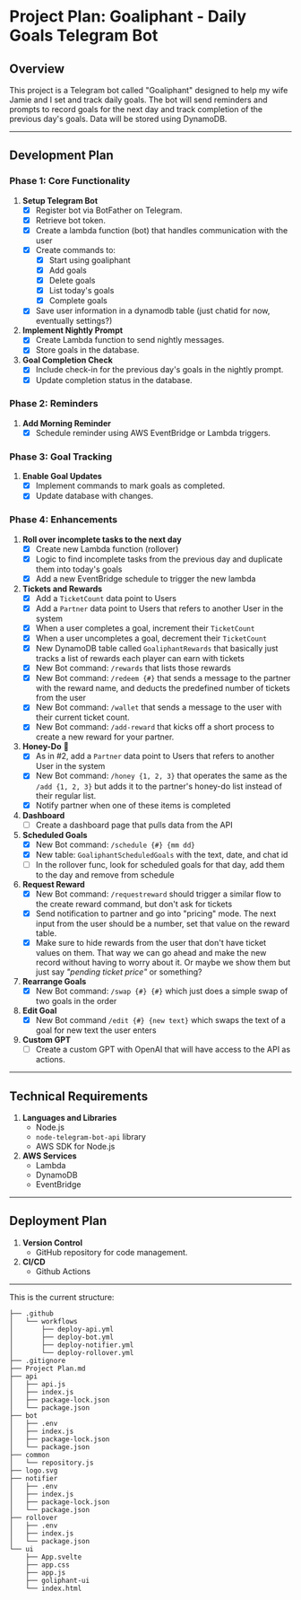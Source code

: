 # Project Plan: Goaliphant - Daily Goals Telegram Bot

## Overview
This project is a Telegram bot called "Goaliphant" designed to help my wife Jamie and I set and track daily goals. The bot will send reminders and prompts to record goals for the next day and track completion of the previous day's goals. Data will be stored using DynamoDB.

---

## Development Plan
### **Phase 1: Core Functionality**
1. **Setup Telegram Bot**
   - [x] Register bot via BotFather on Telegram.
   - [x] Retrieve bot token.
   - [x] Create a lambda function (bot) that handles communication with the user
   - [x] Create commands to:
     - [x] Start using goaliphant
     - [x] Add goals
     - [x] Delete goals
     - [x] List today's goals
     - [x] Complete goals
   - [x] Save user information in a dynamodb table (just chatid for now, eventually settings?)
2. **Implement Nightly Prompt**
   - [x] Create Lambda function to send nightly messages.
   - [x] Store goals in the database.
3. **Goal Completion Check**
   - [x] Include check-in for the previous day's goals in the nightly prompt.
   - [x] Update completion status in the database.

### **Phase 2: Reminders**
1. **Add Morning Reminder**
   - [x] Schedule reminder using AWS EventBridge or Lambda triggers.

### **Phase 3: Goal Tracking**
1. **Enable Goal Updates**
   - [x] Implement commands to mark goals as completed.
   - [x] Update database with changes.

### **Phase 4: Enhancements**
1. **Roll over incomplete tasks to the next day**
    - [x] Create new Lambda function (rollover)
    - [x] Logic to find incomplete tasks from the previous day and duplicate them into today's goals
    - [x] Add a new EventBridge schedule to trigger the new lambda
2. **Tickets and Rewards**
    - [x] Add a `TicketCount` data point to Users
    - [x] Add a `Partner` data point to Users that refers to another User in the system
    - [x] When a user completes a goal, increment their `TicketCount`
    - [x] When a user uncompletes a goal, decrement their `TicketCount`
    - [x] New DynamoDB table called `GoaliphantRewards` that basically just tracks a list of rewards each player can earn with tickets
    - [x] New Bot command: `/rewards` that lists those rewards
    - [x] New Bot command: `/redeem {#}` that sends a message to the partner with the reward name, and deducts the predefined number of tickets from the user
    - [x] New Bot command: `/wallet` that sends a message to the user with their current ticket count.
    - [x] New Bot command: `/add-reward` that kicks off a short process to create a new reward for your partner.
3. **Honey-Do** 🐝
   - [x] As in #2, add a `Partner` data point to Users that refers to another User in the system
   - [x] New Bot command: `/honey {1, 2, 3}` that operates the same as the `/add {1, 2, 3}` but adds it to the partner's honey-do list instead of their regular list.
   - [x] Notify partner when one of these items is completed
4. **Dashboard** 
   - [ ] Create a dashboard page that pulls data from the API
5. **Scheduled Goals**
   - [x] New Bot command: `/schedule {#} {mm dd}`
   - [x] New table: `GoaliphantScheduledGoals` with the text, date, and chat id
   - [ ] In the rollover func, look for scheduled goals for that day, add them to the day and remove from schedule
6. **Request Reward**
   - [x] New Bot command: `/requestreward` should trigger a similar flow to the create reward command, but don't ask for tickets
   - [x] Send notification to partner and go into "pricing" mode. The next input from the user should be a number, set that value on the reward table.
   - [x] Make sure to hide rewards from the user that don't have ticket values on them. That way we can go ahead and make the new record without having to worry about it. Or maybe we show them but just say *"pending ticket price"* or something?
7. **Rearrange Goals**
   - [x] New Bot command: `/swap {#} {#}` which just does a simple swap of two goals in the order
8. **Edit Goal**
   - [x] New Bot command `/edit {#} {new text}` which swaps the text of a goal for new text the user enters
9. **Custom GPT**
   - [ ] Create a custom GPT with OpenAI that will have access to the API as actions.
---

## Technical Requirements
1. **Languages and Libraries**
   - Node.js
   - `node-telegram-bot-api` library
   - AWS SDK for Node.js
2. **AWS Services**
   - Lambda
   - DynamoDB
   - EventBridge

---

## Deployment Plan
1. **Version Control**
   - GitHub repository for code management.
2. **CI/CD**
   - Github Actions

---

This is the current structure:
```
├── .github
│   └── workflows
│       ├── deploy-api.yml
│       ├── deploy-bot.yml
│       ├── deploy-notifier.yml
│       └── deploy-rollover.yml
├── .gitignore
├── Project Plan.md
├── api
│   ├── api.js
│   ├── index.js
│   ├── package-lock.json
│   └── package.json
├── bot
│   ├── .env
│   ├── index.js
│   ├── package-lock.json
│   └── package.json
├── common
│   └── repository.js
├── logo.svg
├── notifier
│   ├── .env
│   ├── index.js
│   ├── package-lock.json
│   └── package.json
├── rollover
│   ├── .env
│   ├── index.js
│   └── package.json
└── ui
    ├── App.svelte
    ├── app.css
    ├── app.js
    ├── goliphant-ui
    └── index.html
```